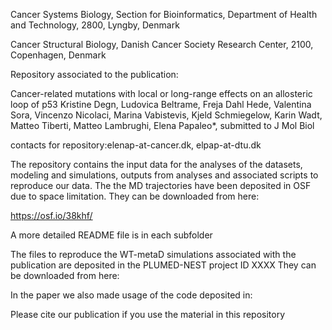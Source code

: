 Cancer Systems Biology, Section for Bioinformatics, Department of Health and Technology, 2800, Lyngby, Denmark

Cancer Structural Biology, Danish Cancer Society Research Center, 2100, Copenhagen, Denmark

Repository associated to the publication:

Cancer-related mutations with local or long-range effects on an allosteric loop of p53 
Kristine Degn, Ludovica Beltrame, Freja Dahl Hede, Valentina Sora, Vincenzo Nicolaci, Marina Vabistevis, Kjeld Schmiegelow, Karin Wadt, Matteo Tiberti, Matteo Lambrughi, Elena Papaleo*, submitted to J Mol Biol

contacts for repository:elenap-at-cancer.dk, elpap-at-dtu.dk

The repository contains the input data for the analyses of the datasets, modeling and simulations, outputs from analyses and associated scripts to reproduce our data. The the MD trajectories have been deposited in OSF due to space limitation. They can be downloaded from here:

https://osf.io/38khf/

A more detailed README file is in each subfolder



The files to reproduce the WT-metaD simulations associated with the publication are deposited in the PLUMED-NEST project ID XXXX They can be downloaded from here:

In the paper we also made usage of the code deposited in:


Please cite our publication if you use the material in this repository
